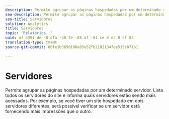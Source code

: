 ```yaml
---
description: Permite agrupar as páginas hospedadas por um determinado servidor. Lista todos os servidores do site e informa quais servidores estão sendo mais acessados. Por exemplo, se você tiver um site hospedado em dois servidores diferentes, será possível verificar se um servidor está fornecendo mais impressões que o outro.
seo-description: Permite agrupar as páginas hospedadas por um determinado servidor. Lista todos os servidores do site e informa quais servidores estão sendo mais acessados. Por exemplo, se você tiver um site hospedado em dois servidores diferentes, será possível verificar se um servidor está fornecendo mais impressões que o outro.
seo-title: Servidores
solution: Analytics
title: Servidores
topic: 'Relatórios  '
uuid: af 4391 de -8 dfa -48 fe -88 af -81 ce 4 ec 8 cf 03
translation-type: tm+mt
source-git-commit: 86fe1b3650100a05e52fb2102134fee515c871b1

---
```



# Servidores

Permite agrupar as páginas hospedadas por um determinado servidor. Lista todos os servidores do site e informa quais servidores estão sendo mais acessados. Por exemplo, se você tiver um site hospedado em dois servidores diferentes, será possível verificar se um servidor está fornecendo mais impressões que o outro.

